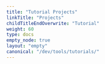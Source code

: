 ```yaml
---
title: "Tutorial Projects"
linkTitle: "Projects"
childTitleEndOverwrite: "Tutorial"
weight: 60
type: docs
empty_node: true
layout: "empty"
canonical: "/dev/tools/tutorials/"
---
```

